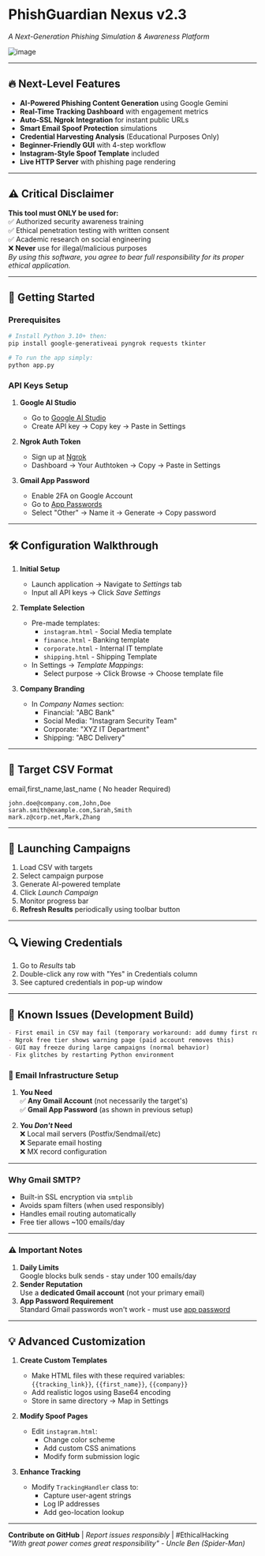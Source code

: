 # PhishGuardian Nexus v2.3  

*A Next-Generation Phishing Simulation & Awareness Platform*  

![image](https://github.com/user-attachments/assets/a8144ce3-67db-4127-9abc-e60e15f919cc)

---

## 🔥 Next-Level Features
- **AI-Powered Phishing Content Generation** using Google Gemini
- **Real-Time Tracking Dashboard** with engagement metrics
- **Auto-SSL Ngrok Integration** for instant public URLs
- **Smart Email Spoof Protection** simulations
- **Credential Harvesting Analysis** (Educational Purposes Only)
- **Beginner-Friendly GUI** with 4-step workflow
- **Instagram-Style Spoof Template** included
- **Live HTTP Server** with phishing page rendering

---

## ⚠️ Critical Disclaimer  
**This tool must ONLY be used for:**  
✅ Authorized security awareness training  
✅ Ethical penetration testing with written consent  
✅ Academic research on social engineering  
❌ **Never** use for illegal/malicious purposes  
*By using this software, you agree to bear full responsibility for its proper ethical application.*

---

## 🚀 Getting Started

### **Prerequisites**
```bash
# Install Python 3.10+ then:
pip install google-generativeai pyngrok requests tkinter

# To run the app simply:
python app.py
```


### **API Keys Setup**
1. **Google AI Studio**  
   - Go to [Google AI Studio](https://aistudio.google.com/)
   - Create API key → Copy key → Paste in Settings

2. **Ngrok Auth Token**  
   - Sign up at [Ngrok](https://ngrok.com/)
   - Dashboard → Your Authtoken → Copy → Paste in Settings

3. **Gmail App Password**  
   - Enable 2FA on Google Account
   - Go to [App Passwords](https://myaccount.google.com/apppasswords)
   - Select "Other" → Name it → Generate → Copy password

---

## 🛠️ Configuration Walkthrough

1. **Initial Setup**  
   - Launch application → Navigate to *Settings* tab  
   - Input all API keys → Click *Save Settings*

2. **Template Selection**  
   - Pre-made templates:
     - `instagram.html` - Social Media template
     - `finance.html` - Banking template
     - `corporate.html` - Internal IT template
     - `shipping.html` - Shipping Template
   - In Settings → *Template Mappings*:  
     - Select purpose → Click Browse → Choose template file

3. **Company Branding**  
   - In *Company Names* section:  
     - Financial: "ABC Bank"  
     - Social Media: "Instagram Security Team"  
     - Corporate: "XYZ IT Department"
     - Shipping: "ABC Delivery"
    
---

## 📁 Target CSV Format
email,first_name,last_name ( No header Required)
```csv
john.doe@company.com,John,Doe
sarah.smith@example.com,Sarah,Smith 
mark.z@corp.net,Mark,Zhang
```

---

## 🎯 Launching Campaigns
1. Load CSV with targets
2. Select campaign purpose
3. Generate AI-powered template
4. Click *Launch Campaign*
5. Monitor progress bar
6. **Refresh Results** periodically using toolbar button

---

## 🔍 Viewing Credentials
1. Go to *Results* tab  
2. Double-click any row with "Yes" in Credentials column  
3. See captured credentials in pop-up window  

---

## 🐛 Known Issues (Development Build)
```markdown
- First email in CSV may fail (temporary workaround: add dummy first row)
- Ngrok free tier shows warning page (paid account removes this)
- GUI may freeze during large campaigns (normal behavior)
- Fix glitches by restarting Python environment
```
### 📧 Email Infrastructure Setup
1. **You Need**  
   ✅ **Any Gmail Account** (not necessarily the target's)  
   ✅ **Gmail App Password** (as shown in previous setup)  

2. **You *Don't* Need**  
   ❌ Local mail servers (Postfix/Sendmail/etc)  
   ❌ Separate email hosting  
   ❌ MX record configuration  

---

### Why Gmail SMTP?
- Built-in SSL encryption via `smtplib`  
- Avoids spam filters (when used responsibly)  
- Handles email routing automatically  
- Free tier allows ~100 emails/day  

---

### ⚠️ Important Notes
1. **Daily Limits**  
   Google blocks bulk sends - stay under 100 emails/day  
2. **Sender Reputation**  
   Use a **dedicated Gmail account** (not your primary email)  
3. **App Password Requirement**  
   Standard Gmail passwords won't work - must use [app password](https://myaccount.google.com/apppasswords)  

---

## 💡 Advanced Customization
1. **Create Custom Templates**  
   - Make HTML files with these required variables:  
     `{{tracking_link}}`, `{{first_name}}`, `{{company}}`  
   - Add realistic logos using Base64 encoding  
   - Store in same directory → Map in Settings

2. **Modify Spoof Pages**  
   - Edit `instagram.html`:  
     - Change color scheme  
     - Add custom CSS animations  
     - Modify form submission logic

3. **Enhance Tracking**  
   - Modify `TrackingHandler` class to:  
     - Capture user-agent strings  
     - Log IP addresses  
     - Add geo-location lookup


---

**Contribute on GitHub** | *Report issues responsibly* | #EthicalHacking  
*"With great power comes great responsibility" - Uncle Ben (Spider-Man)*
